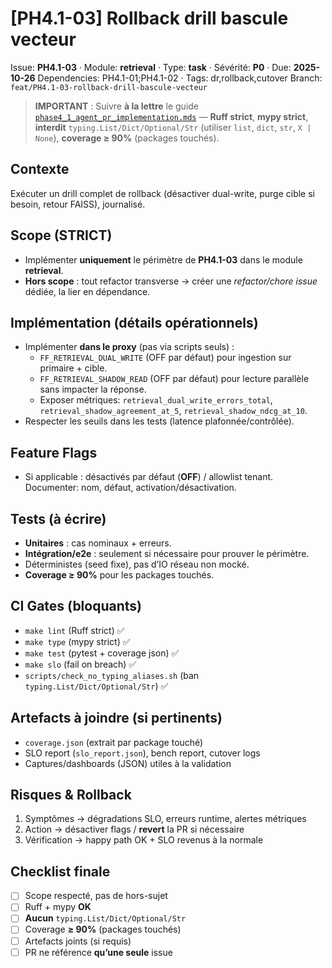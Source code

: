 <!-- PR template generated 2025-10-21 14:17 UTC -->
# [PH4.1-03] Rollback drill bascule vecteur

Issue: **PH4.1-03** · Module: **retrieval** · Type: **task** · Sévérité: **P0** · Due: **2025-10-26**
Dependencies: PH4.1-01;PH4.1-02 · Tags: dr,rollback,cutover
Branch: `feat/PH4.1-03-rollback-drill-bascule-vecteur`

> **IMPORTANT** : Suivre **à la lettre** le guide [`phase4_1_agent_pr_implementation.mds`](phase4_1_agent_pr_implementation.mds) — **Ruff strict**, **mypy strict**, **interdit** `typing.List/Dict/Optional/Str` (utiliser `list`, `dict`, `str`, `X | None`), **coverage ≥ 90%** (packages touchés).

## Contexte
Exécuter un drill complet de rollback (désactiver dual-write, purge cible si besoin, retour FAISS), journalisé.

## Scope (STRICT)
- Implémenter **uniquement** le périmètre de **PH4.1-03** dans le module **retrieval**.
- **Hors scope** : tout refactor transverse → créer une *refactor/chore issue* dédiée, la lier en dépendance.

## Implémentation (détails opérationnels)
- Implémenter **dans le proxy** (pas via scripts seuls) :
  - `FF_RETRIEVAL_DUAL_WRITE` (OFF par défaut) pour ingestion sur primaire + cible.
  - `FF_RETRIEVAL_SHADOW_READ` (OFF par défaut) pour lecture parallèle sans impacter la réponse.
  - Exposer métriques: `retrieval_dual_write_errors_total`, `retrieval_shadow_agreement_at_5`, `retrieval_shadow_ndcg_at_10`.
- Respecter les seuils dans les tests (latence plafonnée/contrôlée).

## Feature Flags
- Si applicable : désactivés par défaut (**OFF**) / allowlist tenant. Documenter: nom, défaut, activation/désactivation.

## Tests (à écrire)
- **Unitaires** : cas nominaux + erreurs.
- **Intégration/e2e** : seulement si nécessaire pour prouver le périmètre.
- Déterministes (seed fixe), pas d’IO réseau non mocké.
- **Coverage ≥ 90%** pour les packages touchés.

## CI Gates (bloquants)
- `make lint` (Ruff strict) ✅
- `make type` (mypy strict) ✅
- `make test` (pytest + coverage json) ✅
- `make slo` (fail on breach) ✅
- `scripts/check_no_typing_aliases.sh` (ban `typing.List/Dict/Optional/Str`) ✅

## Artefacts à joindre (si pertinents)
- `coverage.json` (extrait par package touché)
- SLO report (`slo_report.json`), bench report, cutover logs
- Captures/dashboards (JSON) utiles à la validation

## Risques & Rollback
1) Symptômes → dégradations SLO, erreurs runtime, alertes métriques  
2) Action → désactiver flags / **revert** la PR si nécessaire  
3) Vérification → happy path OK + SLO revenus à la normale

## Checklist finale
- [ ] Scope respecté, pas de hors-sujet
- [ ] Ruff + mypy **OK**
- [ ] **Aucun** `typing.List/Dict/Optional/Str`
- [ ] Coverage **≥ 90%** (packages touchés)
- [ ] Artefacts joints (si requis)
- [ ] PR ne référence **qu’une seule** issue
